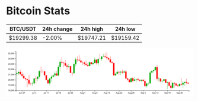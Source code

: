 # Bitcoin Stats

BTC/USDT|24h change|24h high|24h low|
|---|---|---|---|
|$19299.38|-2.00%|$19747.21|$19159.42|

<img src="./chart.svg">
